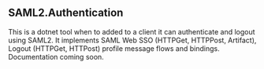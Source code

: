 ## SAML2.Authentication

This is a dotnet tool when to added to a client it can authenticate and logout using SAML2. It implements SAML Web SSO (HTTPGet, HTTPPost, Artifact), Logout (HTTPGet, HTTPost) profile message flows and bindings. Documentation coming soon.
